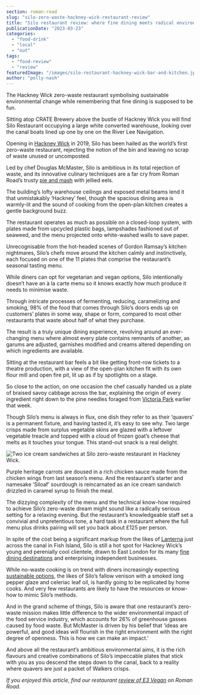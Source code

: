 ```yaml
---
section: roman-road
slug: "silo-zero-waste-hackney-wick-restaurant-review"
title: "Silo restaurant review: where fine dining meets radical environmentalism"
publicationDate: "2023-03-23"
categories: 
  - "food-drink"
  - "local"
  - "out"
tags: 
  - "food-review"
  - "review"
featuredImage: "/images/silo-restaurant-hackney-wick-bar-and-kitchen.jpg"
author: "polly-nash"
---
```


The Hackney Wick zero-waste restaurant symbolising sustainable environmental change while remembering that fine dining is supposed to be fun.

Sitting atop CRATE Brewery above the bustle of Hackney Wick you will find Silo Restaurant occupying a large white converted warehouse, looking over the canal boats lined up one by one on the River Lee Navigation. 

Opening in [Hackney Wick](https://romanroadlondon.com/hackney-wick-bars-restaurants-raves/) in 2019, Silo has been hailed as the world’s first zero-waste restaurant, rejecting the notion of the bin and leaving no scrap of waste unused or uncomposted. 

Led by chef Douglas McMaster, Silo is ambitious in its total rejection of waste, and its innovative culinary techniques are a far cry from Roman Road’s trusty [pie and mash](https://romanroadlondon.com/g-kelly-pie-mash-shop-working-class-food/) with jellied eels. 

The building’s lofty warehouse ceilings and exposed metal beams lend it that unmistakably ‘Hackney’ feel, though the spacious dining area is warmly-lit and the sound of cooking from the open-plan kitchen creates a gentle background buzz. 

The restaurant operates as much as possible on a closed-loop system, with plates made from upcycled plastic bags, lampshades fashioned out of seaweed, and the menu projected onto white-washed walls to save paper.

Unrecognisable from the hot-headed scenes of Gordon Ramsay’s kitchen nightmares, Silo’s chefs move around the kitchen calmly and instinctively, each focused on one of the 11 plates that comprise the restaurant’s seasonal tasting menu. 

While diners can opt for vegetarian and vegan options, Silo intentionally doesn’t have an à la carte menu so it knows exactly how much produce it needs to minimise waste.

Through intricate processes of fermenting, reducing, caramelizing and smoking, 98% of the food that comes through Silo’s doors ends up on customers’ plates in some way, shape or form, compared to most other restaurants that waste about half of what they purchase.

The result is a truly unique dining experience, revolving around an ever-changing menu where almost every plate contains remnants of another, as garums are adjusted, garnishes modified and creams altered depending on which ingredients are available.  

Sitting at the restaurant bar feels a bit like getting front-row tickets to a theatre production, with a view of the open-plan kitchen fit with its own flour mill and open fire pit, lit up as if by spotlights on a stage. 

So close to the action, on one occasion the chef casually handed us a plate of braised savoy cabbage across the bar, explaining the origin of every ingredient right down to the pine needles foraged from [Victoria Park](https://romanroadlondon.com/victoria-park-autumn-photoessay/) earlier that week. 

Though Silo’s menu is always in flux, one dish they refer to as their ‘quavers’ is a permanent fixture, and having tasted it, it’s easy to see why. Two large crisps made from surplus vegetable skins are glazed with a leftover vegetable treacle and topped with a cloud of frozen goat’s cheese that melts as it touches your tongue. This stand-out snack is a real delight. 

![Two ice cream sandwiches at Silo zero-waste restaurant in Hackney Wick.](/images/silo-restaurant-hackney-wick-ice-cream-1024x682.jpg)

Purple heritage carrots are doused in a rich chicken sauce made from the chicken wings from last season’s menu. And the restaurant’s starter and namesake ‘Siloaf’ sourdough is reincarnated as an ice cream sandwich drizzled in caramel syrup to finish the meal. 

The dizzying complexity of the menu and the technical know-how required to achieve Silo’s zero-waste dream might sound like a radically serious setting for a relaxing evening. But the restaurant’s knowledgeable staff set a convivial and unpretentious tone, a hard task in a restaurant where the full menu plus drinks pairing will set you back about £125 per person. 

In spite of the cost being a significant markup from the likes of [Lanterna](https://romanroadlondon.com/lanterna-pizza-restaurant-bar-deli-fish-island-food-review/) just across the canal in Fish Island, Silo is still a hot spot for Hackney Wick’s young and perenially cool clientele, drawn to East London for its many [fine dining destinations](https://romanroadlondon.com/barge-east-hackney-wick-aa-rosettes-restaurant-awards/) and enterprising independent businesses. 

While no-waste cooking is on trend with diners increasingly expecting [sustainable options](https://romanroadlondon.com/best-sustainable-shops-initiatives/), the likes of Silo’s fallow venison with a smoked long pepper glaze and celeriac leaf oil, is hardly going to be replicated by home cooks. And very few restaurants are likely to have the resources or know-how to mimic Silo’s methods.  

And in the grand scheme of things, Silo is aware that one restaurant’s zero-waste mission makes little difference to the wider environmental impact of the food service industry, which accounts for 26% of greenhouse gasses caused by food waste. But McMaster is driven by his belief that ‘ideas are powerful, and good ideas will flourish in the right environment with the right degree of openness. This is how we can make an impact.’

And above all the restaurant’s ambitious environmental aims, it is the rich flavours and creative combinations of Silo’s impeccable plates that stick with you as you descend the steps down to the canal, back to a reality where quavers are just a packet of Walkers crisps. 

_If you enjoyed this article, find our restaurant_ [_review of E3 Vegan_](https://romanroadlondon.com/e3-vegan-cafe-food-review/) _on Roman Road._ 


